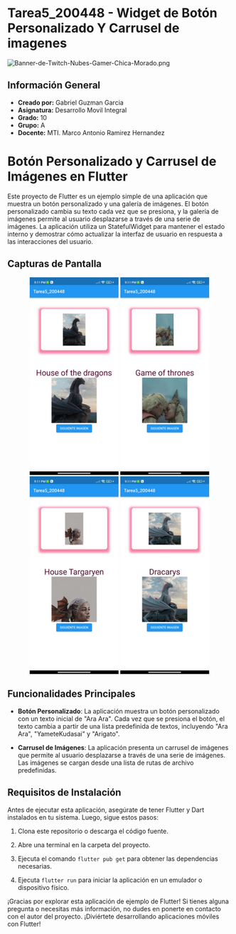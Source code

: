 # Tarea5_200448 - Widget de Botón Personalizado Y Carrusel de imagenes
![Banner-de-Twitch-Nubes-Gamer-Chica-Morado.png](https://i.postimg.cc/15q3LFXF/Banner-de-Twitch-Nubes-Gamer-Chica-Morado.png)
## Información General

- **Creado por:** Gabriel Guzman Garcia
- **Asignatura:** Desarrollo Movil Integral
- **Grado:** 10
- **Grupo:** A
- **Docente:** MTI. Marco Antonio Ramirez Hernandez
# Botón Personalizado y Carrusel de Imágenes en Flutter

Este proyecto de Flutter es un ejemplo simple de una aplicación que muestra un botón personalizado y una galería de imágenes. El botón personalizado cambia su texto cada vez que se presiona, y la galería de imágenes permite al usuario desplazarse a través de una serie de imágenes. La aplicación utiliza un StatefulWidget para mantener el estado interno y demostrar cómo actualizar la interfaz de usuario en respuesta a las interacciones del usuario.

## Capturas de Pantalla

<p align="center">
  <img src="./assets/a.jpeg" width="200" alt="Captura de Pantalla 1">
  <img src="./assets/b.jpeg" width="200" alt="Captura de Pantalla 2">
  <img src="./assets/c.jpeg" width="200" alt="Captura de Pantalla 3">
  <img src="./assets/d.jpeg" width="200" alt="Captura de Pantalla 4">
</p>

## Funcionalidades Principales

- **Botón Personalizado**: La aplicación muestra un botón personalizado con un texto inicial de "Ara Ara". Cada vez que se presiona el botón, el texto cambia a partir de una lista predefinida de textos, incluyendo "Ara Ara", "YameteKudasai" y "Arigato".

- **Carrusel de Imágenes**: La aplicación presenta un carrusel de imágenes que permite al usuario desplazarse a través de una serie de imágenes. Las imágenes se cargan desde una lista de rutas de archivo predefinidas.

## Requisitos de Instalación

Antes de ejecutar esta aplicación, asegúrate de tener Flutter y Dart instalados en tu sistema. Luego, sigue estos pasos:

1. Clona este repositorio o descarga el código fuente.

2. Abre una terminal en la carpeta del proyecto.

3. Ejecuta el comando `flutter pub get` para obtener las dependencias necesarias.

4. Ejecuta `flutter run` para iniciar la aplicación en un emulador o dispositivo físico.



¡Gracias por explorar esta aplicación de ejemplo de Flutter! Si tienes alguna pregunta o necesitas más información, no dudes en ponerte en contacto con el autor del proyecto. ¡Diviértete desarrollando aplicaciones móviles con Flutter!
